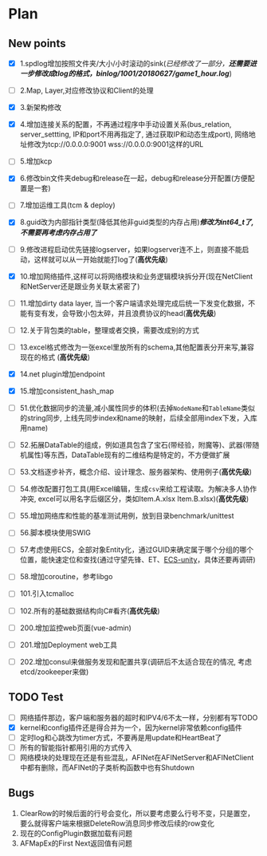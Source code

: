 # Plan

## New points

- [x] 1.spdlog增加按照文件夹/大小/小时滚动的sink(*已经修改了一部分，**还需要进一步修改成tlog的格式，binlog/1001/20180627/game1_hour.log***)
- [ ] 2.Map, Layer,对应修改协议和Client的处理
- [x] 3.新架构修改
- [x] 4.增加连接关系的配置，不再通过程序中手动设置关系(bus_relation, server_settting, IP和port不用再指定了, 通过获取IP和动态生成port), 网络地址修改为tcp://0.0.0.0:9001 wss://0.0.0.0:9001这样的URL
- [ ] 5.增加kcp
- [x] 6.修改bin文件夹debug和release在一起，debug和release分开配置(方便配置是一套)
- [ ] 7.增加运维工具(tcm & deploy)
- [x] 8.guid改为内部指针类型(降低其他非guid类型的内存占用)***修改为int64_t了,不需要再考虑内存占用了***
- [ ] 9.修改进程启动优先链接logserver，如果logserver连不上，则直接不能启动，这样就可以从一开始就能打log了(**高优先级**)
- [x] 10.增加网络插件,这样可以将网络模块和业务逻辑模块拆分开(现在NetClient和NetServer还是跟业务关联太紧密了)
- [ ] 11.增加dirty data layer, 当一个客户端请求处理完成后统一下发变化数据，不能有变有发，会导致小包太碎，并且浪费协议的head(**高优先级**)
- [ ] 12.关于背包类的table，整理或者交换，需要改成别的方式
- [ ] 13.excel格式修改为一张excel里放所有的schema,其他配置表分开来写,兼容现在的格式 (**高优先级**)
- [x] 14.net plugin增加endpoint
- [x] 15.增加consistent_hash_map
- [ ] 51.优化数据同步的流量,减小属性同步的体积(去掉`NodeName`和`TableName`类似的string同步, 上线先同步index和name的映射，后续全部用index下发，入库用name)
- [ ] 52.拓展DataTable的组成，例如道具包含了宝石(带经验，附魔等)、武器(带随机属性)等东西，DataTable现有的二维结构是特定的，不方便做扩展
- [ ] 53.文档逐步补齐，概念介绍、设计理念、服务器架构、使用例子(**高优先级**)
- [ ] 54.修改配置打包工具(用Excel编辑，生成`csv`来给工程读取。为解决多人协作冲突, excel可以用名字后缀区分，类如Item.A.xlsx Item.B.xlsx)(**高优先级**)
- [ ] 55.增加网络库和性能的基准测试用例，放到目录benchmark/unittest
- [ ] 56.脚本模块使用SWIG
- [ ] 57.考虑使用ECS，全部对象Entity化，通过GUID来确定属于哪个分组的哪个位置，能快速定位和查找(通过守望先锋、ET、[ECS-unity](https://github.com/sschmid/Entitas-CSharp)，具体还要再调研)
- [ ] 58.增加coroutine，参考libgo

- [ ] 101.引入tcmalloc
- [ ] 102.所有的基础数据结构向C#看齐(**高优先级**)
- [ ] 200.增加监控web页面(vue-admin)
- [ ] 201.增加Deployment web工具
- [ ] 202.增加consul来做服务发现和配置共享(调研后不太适合现在的情况, 考虑etcd/zookeeper来做)  

## TODO Test

- [ ] 网络插件那边，客户端和服务器的超时和IPV4/6不太一样，分别都有写TODO
- [x] kernel和config插件还是得合并为一个，因为kernel非常依赖config插件
- [ ] 定时log和心跳改为timer方式，不要再是用update和HeartBeat了
- [ ] 所有的智能指针都用引用的方式传入
- [ ] 网络模块的处理现在还是有些混乱，AFINet在AFINetServer和AFINetClient中都有删除，而AFINet的子类析构函数中也有Shutdown

## Bugs

1. ClearRow的时候后面的行号会变化，所以要考虑要么行号不变，只是置空，要么就得客户端来根据DeleteRow消息同步修改后续的row变化
2. 现在的ConfigPlugin数据加载有问题
3. AFMapEx的First Next返回值有问题